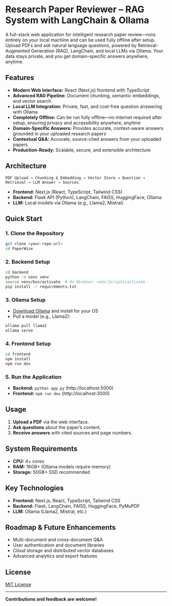 # Research Paper Reviewer – RAG System with LangChain & Ollama

A full-stack web application for intelligent research paper review—runs entirely on your local machine and can be used fully offline after setup. Upload PDFs and ask natural language questions, powered by Retrieval-Augmented Generation (RAG), LangChain, and local LLMs via Ollama. Your data stays private, and you get domain-specific answers anywhere, anytime.

## Features

- **Modern Web Interface:** React (Next.js) frontend with TypeScript  
- **Advanced RAG Pipeline:** Document chunking, semantic embeddings, and vector search  
- **Local LLM Integration:** Private, fast, and cost-free question answering with Ollama
- **Completely Offline:** Can be run fully offline—no internet required after setup, ensuring privacy and accessibility anywhere, anytime  
- **Domain-Specific Answers:** Provides accurate, context-aware answers grounded in your uploaded research papers  
- **Contextual Q&A:** Accurate, source-cited answers from your uploaded papers  
- **Production-Ready:** Scalable, secure, and extensible architecture  

## Architecture

```
PDF Upload → Chunking & Embedding → Vector Store → Question → Retrieval → LLM Answer → Sources
```

- **Frontend:** Next.js (React, TypeScript, Tailwind CSS)  
- **Backend:** Flask API (Python), LangChain, FAISS, HuggingFace, Ollama  
- **LLM:** Local models via Ollama (e.g., Llama2, Mistral)  

## Quick Start

### 1. Clone the Repository

```bash
git clone <your-repo-url>
cd PaperWise
```

### 2. Backend Setup

```bash
cd backend
python -m venv venv
source venv/bin/activate  # On Windows: venv\Scripts\activate
pip install -r requirements.txt
```

### 3. Ollama Setup

- [Download Ollama](https://ollama.ai/) and install for your OS  
- Pull a model (e.g., Llama2):

```bash
ollama pull llama2
ollama serve
```

### 4. Frontend Setup

```bash
cd frontend
npm install
npm run dev
```

### 5. Run the Application

- **Backend:** `python app.py` (http://localhost:5000)  
- **Frontend:** `npm run dev` (http://localhost:3000)  

## Usage

1. **Upload a PDF** via the web interface.  
2. **Ask questions** about the paper’s content.  
3. **Receive answers** with cited sources and page numbers.  

## System Requirements

- **CPU:** 4+ cores  
- **RAM:** 16GB+ (Ollama models require memory)  
- **Storage:** 50GB+ SSD recommended  

## Key Technologies

- **Frontend:** Next.js, React, TypeScript, Tailwind CSS  
- **Backend:** Flask, LangChain, FAISS, HuggingFace, PyMuPDF  
- **LLM:** Ollama (Llama2, Mistral, etc.)  

## Roadmap & Future Enhancements

- Multi-document and cross-document Q&A  
- User authentication and document libraries  
- Cloud storage and distributed vector databases  
- Advanced analytics and export features  

## License

[MIT License](LICENSE)

---

**Contributions and feedback are welcome!**
